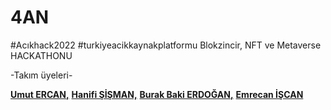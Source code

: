 # 4AN
#Acıkhack2022 #turkiyeacikkaynakplatformu
Blokzincir, NFT ve Metaverse HACKATHONU

-Takım üyeleri-

[**Umut ERCAN,**](https://github.com/umut3rc)
[**Hanifi ŞİŞMAN,**](https://github.com/hanifastic)
[**Burak Baki ERDOĞAN,**](https://github.com/burakbakierdogan)
[**Emrecan İŞCAN**](https://github.com/EmiIyo)
